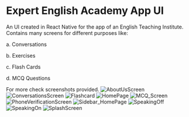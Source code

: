 # Expert English Academy App UI
 An UI created in React Native for the app of an English Teaching Institute. 
 Contains many screens for different purposes like:
 
   a. Conversations
   
   b. Exercises
   
   c. Flash Cards
   
   d. MCQ Questions
 
For more check screenshots provided.
![AboutUsScreen](https://user-images.githubusercontent.com/53184907/88931987-21f9bc00-d29b-11ea-8a94-f5f913df21b1.png)
![ConversationsScreen](https://user-images.githubusercontent.com/53184907/88931990-22925280-d29b-11ea-9f29-892939fc137f.png)
![Flashcard](https://user-images.githubusercontent.com/53184907/88931994-232ae900-d29b-11ea-8518-6eaa588a60fd.png)
![HomePage](https://user-images.githubusercontent.com/53184907/88931996-23c37f80-d29b-11ea-93a0-7e75551a78eb.png)
![MCQ_Screen](https://user-images.githubusercontent.com/53184907/88931999-23c37f80-d29b-11ea-9d90-435298ef4c47.png)
![PhoneVerificationScreen](https://user-images.githubusercontent.com/53184907/88932001-245c1600-d29b-11ea-95c5-e3d3973658d8.png)
![Sidebar_HomePage](https://user-images.githubusercontent.com/53184907/88932004-24f4ac80-d29b-11ea-9b1b-5f85fc5c6503.png)
![SpeakingOff](https://user-images.githubusercontent.com/53184907/88932007-258d4300-d29b-11ea-9cca-6f30ec1740c4.png)
![SpeakingOn](https://user-images.githubusercontent.com/53184907/88932010-2625d980-d29b-11ea-9c91-2754b00e321b.png)
![SplashScreen](https://user-images.githubusercontent.com/53184907/88932012-26be7000-d29b-11ea-8a33-b6a124d66f78.png)





